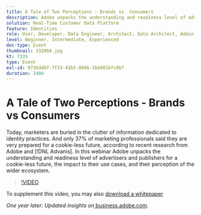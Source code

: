 ```yaml
---
title: A Tale of Two Perceptions - Brands vs. Consumers
description: Adobe unpacks the understanding and readiness level of advertisers and publishers for a cookieless future, the impact to their use cases, and their perception of the wider ecosystem.
solution: Real-Time Customer Data Platform
feature: Identities
role: User, Developer, Data Engineer, Architect, Data Architect, Admin, Leader
level: Beginner, Intermediate, Experienced
doc-type: Event
thumbnail: 332060.jpg
kt: 7335
type: Event
exl-id: 9736dd6f-ff33-41b5-80d6-1bb981bfc0b7
duration: 2404
---
```

# A Tale of Two Perceptions - Brands vs Consumers

Today, marketers are buried in the clutter of information dedicated to identity practices. And only 37% of marketing professionals said they are very prepared for a cookie-less future, according to recent research from Adobe and [!DNL Advanis]. In this webinar Adobe unpacks the understanding and readiness level of advertisers and publishers for a cookie-less future, the impact to their use cases, and their perception of the wider ecosystem.

>[!VIDEO](https://video.tv.adobe.com/v/332060/?quality=12&learn=on)

To supplement this video, you may also [download a whitepaper](./../assets/whitepaper-a-tale-of-two-perceptions.pdf)

*One year later: Updated insights on*<a href="https://business.adobe.com/blog/perspectives/a-tale-of-two-perceptions-readiness-for-a-cookieless-future"> business.adobe.com</a>*.*
